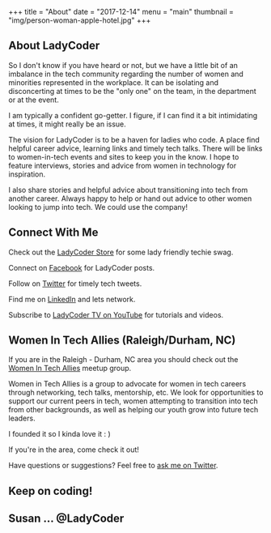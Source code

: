 +++
title = "About"
date = "2017-12-14"
menu = "main"
thumbnail = "img/person-woman-apple-hotel.jpg"
+++

## About LadyCoder

So I don't know if you have heard or not, but we have a little bit of an imbalance in the tech community regarding the number of women and minorities represented in the workplace. It can be isolating and disconcerting at times to be the "only one" on the team, in the department or at the event. 

I am typically a confident go-getter. I figure, if I can find it a bit intimidating at times, it might really be an issue.

The vision for LadyCoder is to be a haven for ladies who code. A place find helpful career advice, learning links and timely tech talks. There will be links to women-in-tech events and sites to keep you in the know. I hope to feature interviews, stories and advice from women in technology for inspiration. 

I also share stories and helpful advice about transitioning into tech from another career. Always happy to help or hand out advice to other women looking to jump into tech. We could use the company!

## Connect With Me


Check out the [LadyCoder Store](https://www.zazzle.com/ladycoder) for some lady friendly techie swag.

Connect on [Facebook](https://www.facebook.com/LadyCoder) for LadyCoder posts.

Follow on [Twitter](https://twitter.com/_LadyCoder) for timely tech tweets.

Find me on [LinkedIn](https://www.linkedin.com/in/susanwands) and lets network.

Subscribe to [LadyCoder TV on YouTube](https://www.youtube.com/channel/UCaurqxJeLG9EHa1pjhL9OvA) for tutorials and videos.

## Women In Tech Allies (Raleigh/Durham, NC)

If you are in the Raleigh - Durham, NC area you should check out the [Women In Tech Allies](https://www.womenintechallies.com/) meetup group. 

Women in Tech Allies is a group to advocate for women in tech careers through networking, tech talks, mentorship, etc. We look for opportunities to support our current peers in tech, women attempting to transition into tech from other backgrounds, as well as helping our youth grow into future tech leaders.

I founded it so I kinda love it : ) 

If you're in the area, come check it out!

Have questions or suggestions? Feel free to [ask me on Twitter](https://twitter.com/_LadyCoder).

## Keep on coding!

## Susan ... @LadyCoder

